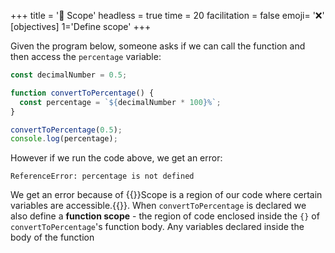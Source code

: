 +++
title = '🔭 Scope'
headless = true
time = 20
facilitation = false
emoji= '❌'
[objectives]
1='Define scope'
+++

Given the program below, someone asks if we can call the function and then access the `percentage` variable:

```js
const decimalNumber = 0.5;

function convertToPercentage() {
  const percentage = `${decimalNumber * 100}%`;
}

convertToPercentage(0.5);
console.log(percentage);
```

However if we run the code above, we get an error:

```console
ReferenceError: percentage is not defined
```

We get an error because of {{<tooltip title="scope">}}Scope is a region of our code where certain variables are accessible.{{</tooltip>}}. When `convertToPercentage` is declared we also define a **function scope** - the region of code enclosed inside the `{}` of `convertToPercentage`'s function body. Any variables declared inside the body of the function
